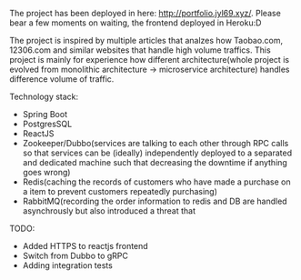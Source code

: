The project has been deployed in here: http://portfolio.jyl69.xyz/. Please bear a few moments on waiting, the frontend deployed in Heroku:D

The project is inspired by multiple articles that analzes how Taobao.com, 12306.com and similar websites that handle high volume traffics. This project is mainly for experience how different architecture(whole project is evolved from monolithic architecture -> microservice architecture) handles difference volume of traffic.

Technology stack:
 - Spring Boot
 - PostgresSQL
 - ReactJS
 - Zookeeper/Dubbo(services are talking to each other through RPC calls so that services can be (ideally) independently deployed to a separated and dedicated machine such that decreasing the downtime if anything goes wrong)
 - Redis(caching the records of customers who have made a purchase on a item to prevent customers repeatedly purchasing)
 - RabbitMQ(recording the order information to redis and DB are handled asynchrously but also introduced a threat that
 
TODO:
- Added HTTPS to reactjs frontend
- Switch from Dubbo to gRPC
- Adding integration tests
